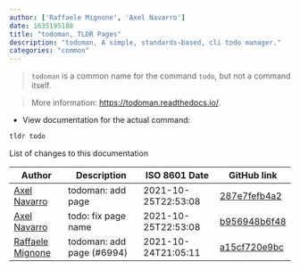 ```yaml
---
author: ['Raffaele Mignone', 'Axel Navarro']
date: 1635195188
title: "todoman, TLDR Pages"
description: "todoman, A simple, standards-based, cli todo manager."
categories: "common"
---
```

> `todoman` is a common name for the command `todo`, but not a command itself.

> More information: <https://todoman.readthedocs.io/>.

- View documentation for the actual command:

```bash
tldr todo
```
List of changes to this documentation


Author | Description | ISO 8601 Date | GitHub link
------|-----|-----|-----
[Axel Navarro](mailto:navarroaxel@gmail.com) | todoman: add page | 2021-10-25T22:53:08 | [287e7fefb4a2](https://github.com/tldr-pages/tldr/commit/287e7fefb4a249c897f4b44cd9f8e52c86455fd7)
[Axel Navarro](mailto:navarroaxel@gmail.com) | todo: fix page name | 2021-10-25T22:53:08 | [b956948b6f48](https://github.com/tldr-pages/tldr/commit/b956948b6f482f9fb99e4e44da695d4baea8f31c)
[Raffaele Mignone](mailto:github@norangeb.it) | todoman: add page (#6994) | 2021-10-24T21:05:11 | [a15cf720e9bc](https://github.com/tldr-pages/tldr/commit/a15cf720e9bcd577db66a171f5c539390371f1f1)


